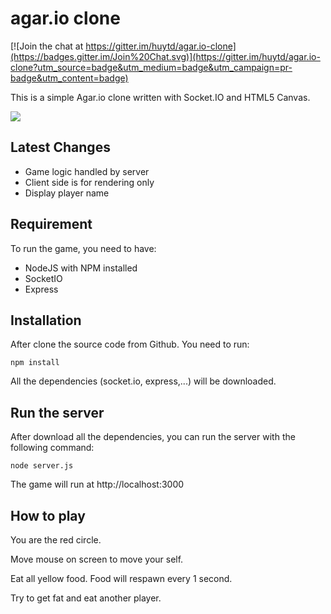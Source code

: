 # agar.io clone

[![Join the chat at https://gitter.im/huytd/agar.io-clone](https://badges.gitter.im/Join%20Chat.svg)](https://gitter.im/huytd/agar.io-clone?utm_source=badge&utm_medium=badge&utm_campaign=pr-badge&utm_content=badge)

This is a simple Agar.io clone written with Socket.IO and HTML5 Canvas.

![](http://i.imgur.com/yJ96Lyi.jpg)

## Latest Changes
- Game logic handled by server
- Client side is for rendering only
- Display player name

## Requirement
To run the game, you need to have: 
- NodeJS with NPM installed
- SocketIO 
- Express

## Installation

After clone the source code from Github. You need to run:

```
npm install
```

All the dependencies (socket.io, express,...) will be downloaded.

## Run the server

After download all the dependencies, you can run the server with the following command:

```
node server.js
```

The game will run at http://localhost:3000

## How to play

You are the red circle.

Move mouse on screen to move your self.

Eat all yellow food. Food will respawn every 1 second.

Try to get fat and eat another player.
